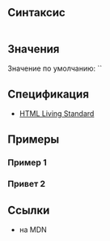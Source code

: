 #

## Синтаксис

```

```

## Значения

Значение по умолчанию: ``

## Спецификация

- [HTML Living Standard]()

## Примеры

### Пример 1

### Привет 2

## Ссылки

- []() на MDN
